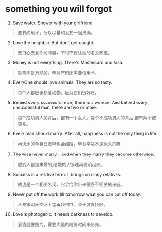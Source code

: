 # something you will forgot


1. Save water. Shower with your girlfriend.
> 要节约用水，所以尽量和女友一起洗澡。

2. Love the neighbor. But don't get caught.
> 要用心去爱你的邻居，不过不要让她的老公知道。

3. Money is not everything. There's Mastercard and Visa.
> 钞票不是万能的，毕竟有时还需要信用卡。

4. EveryOne should love animals. They are so tasty.
> 每个人都应该热爱动物，因为它们很好吃。


5. Behind every successful man, there is a woman. And behind every unsuccessful man, there are two or more.
> 每个成功男人的背后，都有一个女人。每个不成功男人的背后,都有两个或更多。

6. Every man should marry. After all, happiness is not the only thing in life.
> 再快乐的单身汉迟早也会结婚，毕竟幸福不是永久的嘛.

7. The wise never marry，and when they marry they become otherwise..
> 聪明人都是未婚的,结婚的人很难再聪明起来。

8. Success is a relative term. It brings so many relatives.
> 成功是一个相关名词，它会给你带来很多不相关的亲戚。

9. Never put off the work till tomorrow what you can put off today.
> 不要等明天交不上差再找借口，今天就要找好。
　　
10. Love is photogenic. It needs darkness to develop.
> 爱情就像照片，需要大量的暗房时间来培养。